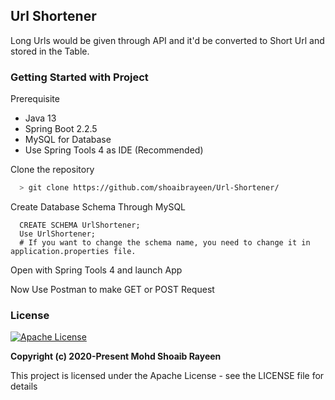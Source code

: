## Url Shortener
Long Urls would be given through API and it'd be converted to Short Url and stored in the Table.

### Getting Started with Project
Prerequisite
- Java 13
- Spring Boot 2.2.5
- MySQL for Database
- Use Spring Tools 4 as IDE (Recommended)

Clone the repository
```sh
  > git clone https://github.com/shoaibrayeen/Url-Shortener/
```
Create Database Schema Through MySQL
```
  CREATE SCHEMA UrlShortener;
  Use UrlShortener;
  # If you want to change the schema name, you need to change it in application.properties file.
```
Open with Spring Tools 4 and launch App

Now Use Postman to make GET or POST Request

### License
[![Apache License](https://img.shields.io/badge/license-Apache-brightgreen.svg)](http://www.apache.org/licenses/)

**Copyright (c) 2020-Present Mohd Shoaib Rayeen**

This project is licensed under the Apache License - see the LICENSE file for details
